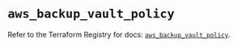 # `aws_backup_vault_policy`

Refer to the Terraform Registry for docs: [`aws_backup_vault_policy`](https://registry.terraform.io/providers/hashicorp/aws/5.65.0/docs/resources/backup_vault_policy).
